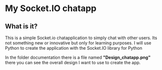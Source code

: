 # My Socket.IO chatapp

## What is it?
This is a simple Socket.io chatapplication to simply chat with other users.
Its not something new or innovative but only for learning purposes.
I will use Python to create the application with the Socket.IO library for Python

In the folder documentation there is a file named **"Design_chatapp.png"** there you can see the overall design I want to use to create the app.
